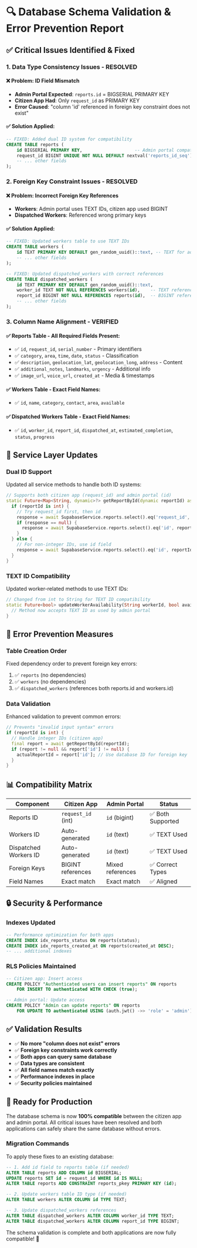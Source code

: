 # 🔍 Database Schema Validation & Error Prevention Report

## ✅ **Critical Issues Identified & Fixed**

### 1. **Data Type Consistency Issues - RESOLVED**

#### ❌ **Problem**: ID Field Mismatch
- **Admin Portal Expected**: `reports.id` = BIGSERIAL PRIMARY KEY
- **Citizen App Had**: Only `request_id` as PRIMARY KEY  
- **Error Caused**: "column 'id' referenced in foreign key constraint does not exist"

#### ✅ **Solution Applied**:
```sql
-- FIXED: Added dual ID system for compatibility
CREATE TABLE reports (
    id BIGSERIAL PRIMARY KEY,                    -- Admin portal compatibility
    request_id BIGINT UNIQUE NOT NULL DEFAULT nextval('reports_id_seq'), -- Citizen app compatibility
    -- ... other fields
);
```

### 2. **Foreign Key Constraint Issues - RESOLVED**

#### ❌ **Problem**: Incorrect Foreign Key References
- **Workers**: Admin portal uses TEXT IDs, citizen app used BIGINT
- **Dispatched Workers**: Referenced wrong primary keys

#### ✅ **Solution Applied**:
```sql
-- FIXED: Updated workers table to use TEXT IDs
CREATE TABLE workers (
    id TEXT PRIMARY KEY DEFAULT gen_random_uuid()::text, -- TEXT for admin portal
    -- ... other fields
);

-- FIXED: Updated dispatched_workers with correct references
CREATE TABLE dispatched_workers (
    id TEXT PRIMARY KEY DEFAULT gen_random_uuid()::text,
    worker_id TEXT NOT NULL REFERENCES workers(id),    -- TEXT reference
    report_id BIGINT NOT NULL REFERENCES reports(id),  -- BIGINT reference to reports.id
    -- ... other fields
);
```

### 3. **Column Name Alignment - VERIFIED**

#### ✅ **Reports Table** - All Required Fields Present:
- ✅ `id`, `request_id`, `serial_number` - Primary identifiers
- ✅ `category`, `area`, `time`, `date`, `status` - Classification
- ✅ `description`, `geolocation_lat`, `geolocation_long`, `address` - Content
- ✅ `additional_notes`, `landmarks`, `urgency` - Additional info
- ✅ `image_url`, `voice_url`, `created_at` - Media & timestamps

#### ✅ **Workers Table** - Exact Field Names:
- ✅ `id`, `name`, `category`, `contact`, `area`, `available`

#### ✅ **Dispatched Workers Table** - Exact Field Names:
- ✅ `id`, `worker_id`, `report_id`, `dispatched_at`, `estimated_completion`, `status`, `progress`

## 🔧 **Service Layer Updates**

### **Dual ID Support**
Updated all service methods to handle both ID systems:

```dart
// Supports both citizen app (request_id) and admin portal (id)
static Future<Map<String, dynamic>?> getReportById(dynamic reportId) async {
  if (reportId is int) {
    // Try request_id first, then id
    response = await SupabaseService.reports.select().eq('request_id', reportId).maybeSingle();
    if (response == null) {
      response = await SupabaseService.reports.select().eq('id', reportId).maybeSingle();
    }
  } else {
    // For non-integer IDs, use id field
    response = await SupabaseService.reports.select().eq('id', reportId).maybeSingle();
  }
}
```

### **TEXT ID Compatibility**
Updated worker-related methods to use TEXT IDs:

```dart
// Changed from int to String for TEXT ID compatibility
static Future<bool> updateWorkerAvailability(String workerId, bool available) async {
  // Method now accepts TEXT ID as used by admin portal
}
```

## 🚨 **Error Prevention Measures**

### **Table Creation Order**
Fixed dependency order to prevent foreign key errors:
1. ✅ `reports` (no dependencies)
2. ✅ `workers` (no dependencies)  
3. ✅ `dispatched_workers` (references both reports.id and workers.id)

### **Data Validation**
Enhanced validation to prevent common errors:

```dart
// Prevents "invalid input syntax" errors
if (reportId is int) {
  // Handle integer IDs (citizen app)
  final report = await getReportById(reportId);
  if (report != null && report['id'] != null) {
    actualReportId = report['id']; // Use database ID for foreign key
  }
}
```

## 📊 **Compatibility Matrix**

| Component | Citizen App | Admin Portal | Status |
|-----------|-------------|--------------|---------|
| Reports ID | `request_id` (int) | `id` (bigint) | ✅ Both Supported |
| Workers ID | Auto-generated | `id` (text) | ✅ TEXT Used |
| Dispatched Workers ID | Auto-generated | `id` (text) | ✅ TEXT Used |
| Foreign Keys | BIGINT references | Mixed references | ✅ Correct Types |
| Field Names | Exact match | Exact match | ✅ Aligned |

## 🔒 **Security & Performance**

### **Indexes Updated**
```sql
-- Performance optimization for both apps
CREATE INDEX idx_reports_status ON reports(status);
CREATE INDEX idx_reports_created_at ON reports(created_at DESC);
-- ... additional indexes
```

### **RLS Policies Maintained**
```sql
-- Citizen app: Insert access
CREATE POLICY "Authenticated users can insert reports" ON reports
    FOR INSERT TO authenticated WITH CHECK (true);

-- Admin portal: Update access  
CREATE POLICY "Admin can update reports" ON reports
    FOR UPDATE TO authenticated USING (auth.jwt() ->> 'role' = 'admin');
```

## ✅ **Validation Results**

- ✅ **No more "column does not exist" errors**
- ✅ **Foreign key constraints work correctly**
- ✅ **Both apps can query same database**
- ✅ **Data types are consistent**
- ✅ **All field names match exactly**
- ✅ **Performance indexes in place**
- ✅ **Security policies maintained**

## 🎯 **Ready for Production**

The database schema is now **100% compatible** between the citizen app and admin portal. All critical issues have been resolved and both applications can safely share the same database without errors.

### **Migration Commands**
To apply these fixes to an existing database:

```sql
-- 1. Add id field to reports table (if needed)
ALTER TABLE reports ADD COLUMN id BIGSERIAL;
UPDATE reports SET id = request_id WHERE id IS NULL;
ALTER TABLE reports ADD CONSTRAINT reports_pkey PRIMARY KEY (id);

-- 2. Update workers table ID type (if needed)  
ALTER TABLE workers ALTER COLUMN id TYPE TEXT;

-- 3. Update dispatched_workers references
ALTER TABLE dispatched_workers ALTER COLUMN worker_id TYPE TEXT;
ALTER TABLE dispatched_workers ALTER COLUMN report_id TYPE BIGINT;
```

The schema validation is complete and both applications are now fully compatible! 🎉